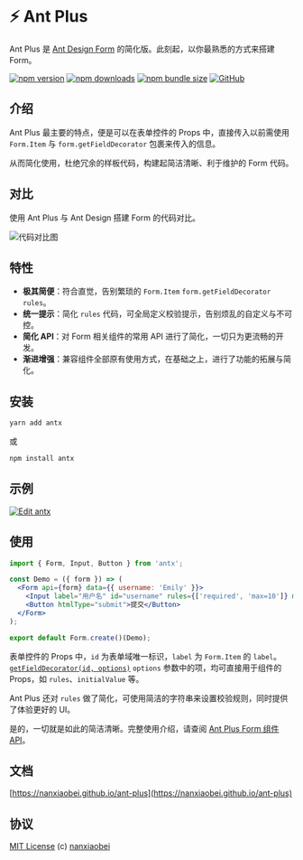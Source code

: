 # ⚡ Ant Plus

Ant Plus 是 [Ant Design Form](https://ant.design/components/form-cn/) 的简化版。此刻起，以你最熟悉的方式来搭建 Form。

[![npm version](https://img.shields.io/npm/v/antx.svg?style=flat-square)](https://www.npmjs.com/package/antx)
[![npm downloads](https://img.shields.io/npm/dt/antx.svg?style=flat-square)](http://www.npmtrends.com/antx)
[![npm bundle size](https://img.shields.io/bundlephobia/minzip/antx?style=flat-square)](https://bundlephobia.com/result?p=antx)
[![GitHub](https://img.shields.io/github/license/nanxiaobei/ant-plus.svg?style=flat-square)](https://github.com/nanxiaobei/ant-plus/blob/master/LICENSE)

## 介绍

Ant Plus 最主要的特点，便是可以在表单控件的 Props 中，直接传入以前需使用 `Form.Item` 与 `form.getFieldDecorator` 包裹来传入的信息。

从而简化使用，杜绝冗余的样板代码，构建起简洁清晰、利于维护的 Form 代码。

## 对比

使用 Ant Plus 与 Ant Design 搭建 Form 的代码对比。

![代码对比图](https://raw.githubusercontent.com/nanxiaobei/ant-plus/master/contrast/demo.png)

## 特性

- **极其简便**：符合直觉，告别繁琐的 `Form.Item` `form.getFieldDecorator` `rules`。
- **统一提示**：简化 `rules` 代码，可全局定义校验提示，告别烦乱的自定义与不可控。
- **简化 API**：对 Form 相关组件的常用 API 进行了简化，一切只为更流畅的开发。
- **渐进增强**：兼容组件全部原有使用方式，在基础之上，进行了功能的拓展与简化。

## 安装

```sh
yarn add antx
```

或

```sh
npm install antx
```

## 示例

[![Edit antx](https://codesandbox.io/static/img/play-codesandbox.svg)](https://codesandbox.io/s/antx-mqxxzrj87j?fontsize=14)

## 使用

```jsx harmony
import { Form, Input, Button } from 'antx';

const Demo = ({ form }) => (
  <Form api={form} data={{ username: 'Emily' }}>
    <Input label="用户名" id="username" rules={['required', 'max=10']} max={10} msg="full" />
    <Button htmlType="submit">提交</Button>
  </Form>
);

export default Form.create()(Demo);
```

表单控件的 Props 中，`id` 为表单域唯一标识，`label` 为 `Form.Item` 的 `label`。[`getFieldDecorator(id, options)`](<https://ant.design/components/form-cn/#getFieldDecorator(id,-options)-%E5%8F%82%E6%95%B0>) `options` 参数中的项，均可直接用于组件的 Props，如 `rules`、`initialValue` 等。

Ant Plus 还对 `rules` 做了简化，可使用简洁的字符串来设置校验规则，同时提供了体验更好的 UI。

是的，一切就是如此的简洁清晰。完整使用介绍，请查阅 [Ant Plus Form 组件 API](https://nanxiaobei.github.io/ant-plus/#/form#api)。

## 文档

[https://nanxiaobei.github.io/ant-plus](https://nanxiaobei.github.io/ant-plus)

## 协议

[MIT License](https://github.com/nanxiaobei/ant-plus/blob/master/LICENSE) (c) [nanxiaobei](https://mrlee.me/)
